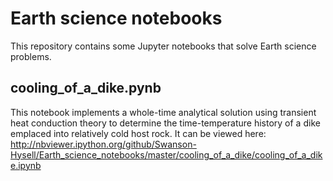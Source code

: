 # Earth science notebooks
This repository contains some Jupyter notebooks that solve Earth science problems.

## cooling_of_a_dike.pynb

This notebook implements a whole-time analytical solution using transient heat conduction theory to determine the time-temperature history of a dike emplaced into relatively cold host rock. It can be viewed here: http://nbviewer.ipython.org/github/Swanson-Hysell/Earth_science_notebooks/master/cooling_of_a_dike/cooling_of_a_dike.ipynb
